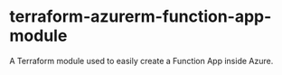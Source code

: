 # terraform-azurerm-function-app-module
A Terraform module used to easily create a Function App inside Azure.

